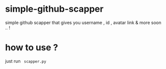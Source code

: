 # simple-github-scapper
simple github scapper that gives you username , id , avatar link &amp; more soon .. ! <br>

# how to use ? <br> 
just run <code> scapper.py </code>

